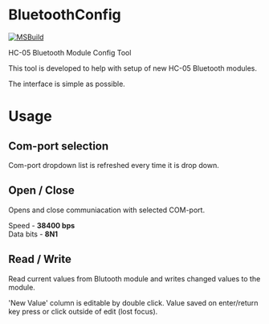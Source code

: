 # BluetoothConfig

[![MSBuild](https://github.com/alexyack/BluetoothConfig/actions/workflows/msbuild.yml/badge.svg)](https://github.com/alexyack/BluetoothConfig/actions/workflows/msbuild.yml)

HC-05 Bluetooth Module Config Tool

This tool is developed to help with setup of new HC-05 Bluetooth modules.

The interface is simple as possible.

# Usage
## Com-port selection

Com-port dropdown list is refreshed every time it is drop down.

## Open / Close

Opens and close communiacation with selected COM-port.

Speed - **38400 bps**    
Data bits - **8N1**

## Read / Write

Read current values from Blutooth module and writes changed values to the module.

'New Value' column is editable by double click.
Value saved on enter/return key press or click outside of edit (lost focus).
